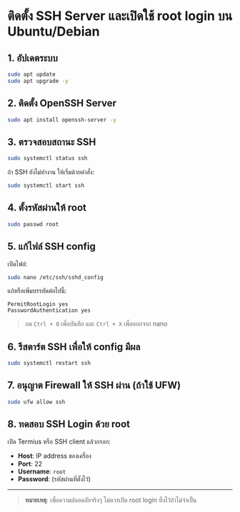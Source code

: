 
# ติดตั้ง SSH Server และเปิดใช้ root login บน Ubuntu/Debian

## 1. อัปเดตระบบ
```bash
sudo apt update
sudo apt upgrade -y
```

## 2. ติดตั้ง OpenSSH Server
```bash
sudo apt install openssh-server -y
```

## 3. ตรวจสอบสถานะ SSH
```bash
sudo systemctl status ssh
```

ถ้า SSH ยังไม่ทำงาน ให้เริ่มด้วยคำสั่ง:
```bash
sudo systemctl start ssh
```

## 4. ตั้งรหัสผ่านให้ root
```bash
sudo passwd root
```

## 5. แก้ไฟล์ SSH config
เปิดไฟล์:
```bash
sudo nano /etc/ssh/sshd_config
```

แก้หรือเพิ่มบรรทัดต่อไปนี้:

```text
PermitRootLogin yes
PasswordAuthentication yes
```

> กด `Ctrl + O` เพื่อบันทึก และ `Ctrl + X` เพื่อออกจาก nano

## 6. รีสตาร์ต SSH เพื่อให้ config มีผล
```bash
sudo systemctl restart ssh
```

## 7. อนุญาต Firewall ให้ SSH ผ่าน (ถ้าใช้ UFW)
```bash
sudo ufw allow ssh
```

## 8. ทดสอบ SSH Login ด้วย root

เปิด Termius หรือ SSH client แล้วกรอก:
- **Host**: IP address ของเครื่อง
- **Port**: 22
- **Username**: `root`
- **Password**: (รหัสผ่านที่ตั้งไว้)

---

> **หมายเหตุ**: เพื่อความปลอดภัยจริงๆ ไม่ควรเปิด root login ทิ้งไว้ถ้าไม่จำเป็น
